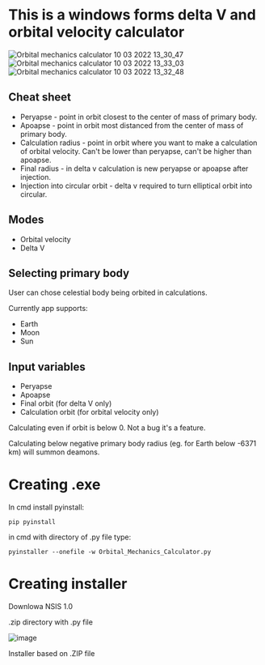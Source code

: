 # This is a windows forms delta V and orbital velocity calculator

![Orbital mechanics calculator 10 03 2022 13_30_47](https://user-images.githubusercontent.com/57408600/160673920-4c2825aa-8aca-42e5-b1a6-38536d08412d.png)
![Orbital mechanics calculator 10 03 2022 13_33_03](https://user-images.githubusercontent.com/57408600/160673905-933a3681-bcba-410d-8962-ec7c73d0cfdf.png)
![Orbital mechanics calculator 10 03 2022 13_32_48](https://user-images.githubusercontent.com/57408600/160673915-7fb88e6d-48bb-4dec-85ac-c9e41b3ea8e9.png)

## Cheat sheet
- Peryapse - point in orbit closest to the center of mass of primary body.
- Apoapse - point in orbit most distanced from the center of mass of primary body.
- Calculation radius - point in orbit where you want to make a calculation of orbital velocity. Can't be lower than peryapse, can't be higher than apoapse.
- Final radius - in delta v calculation is new peryapse or apoapse after injection.
- Injection into circular orbit - delta v required to turn elliptical orbit into circular.

## Modes
- Orbital velocity
- Delta V

## Selecting primary body
User can chose celestial body being orbited in calculations.

Currently app supports:
- Earth
- Moon
- Sun

## Input variables
- Peryapse
- Apoapse
- Final orbit (for delta V only)
- Calculation orbit (for orbital velocity only)

Calculating even if orbit is below 0. Not a bug it's a feature.

Calculating below negative primary body radius (eg. for Earth below -6371 km) will summon deamons.


# Creating .exe

In cmd install pyinstall:

```
pip pyinstall
```

in cmd with directory of .py file type: 

```
pyinstaller --onefile -w Orbital_Mechanics_Calculator.py
```

# Creating installer

Downlowa NSIS 1.0

.zip directory with .py file

![image](https://github.com/jmamej/Orbital-Mechanics-Calculator/assets/57408600/4fa6d14f-14d1-460c-9e68-132e9a28c5e5)

Installer based on .ZIP file





